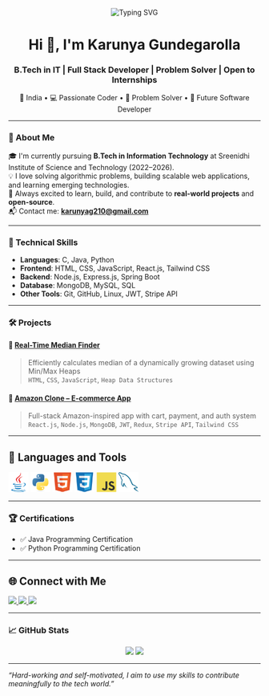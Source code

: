 <p align="center">
  <img src="https://readme-typing-svg.demolab.com?font=Fira+Code&weight=500&size=25&pause=300&center=true&vCenter=true&width=600&lines=Hi+%F0%9F%91%8B%2C+I'm+Karunya;Welcome+to+my+GitHub+Journey!" alt="Typing SVG" />
</p>

<h1 align="center">Hi 👋, I'm Karunya Gundegarolla</h1>
<h3 align="center">B.Tech in IT | Full Stack Developer | Problem Solver | Open to Internships</h3>

<p align="center">
  📍 India • 💻 Passionate Coder • 🔎 Problem Solver • 💼 Future Software Developer
</p>

---

### 🚀 About Me

🎓 I'm currently pursuing **B.Tech in Information Technology** at Sreenidhi Institute of Science and Technology (2022–2026).  
💡 I love solving algorithmic problems, building scalable web applications, and learning emerging technologies.  
🎯 Always excited to learn, build, and contribute to **real-world projects** and **open-source**.  
📬 Contact me: **karunyag210@gmail.com**

---

### 🧠 Technical Skills

- **Languages**: C, Java, Python  
- **Frontend**: HTML, CSS, JavaScript, React.js, Tailwind CSS  
- **Backend**: Node.js, Express.js, Spring Boot  
- **Database**: MongoDB, MySQL, SQL  
- **Other Tools**: Git, GitHub, Linux, JWT, Stripe API

---

### 🛠️ Projects

#### 🔹 [Real-Time Median Finder](https://github.com/karunya210/real-time-median-finder)
> Efficiently calculates median of a dynamically growing dataset using Min/Max Heaps  
`HTML`, `CSS`, `JavaScript`, `Heap Data Structures`

#### 🔹 [Amazon Clone – E-commerce App](https://github.com/karunya210)
> Full-stack Amazon-inspired app with cart, payment, and auth system  
`React.js`, `Node.js`, `MongoDB`, `JWT`, `Redux`, `Stripe API`, `Tailwind CSS`

---

## 💼 Languages and Tools
<p align="left">
  <img src="https://raw.githubusercontent.com/devicons/devicon/master/icons/java/java-original.svg" alt="Java" width="40" height="40"/>
  <img src="https://raw.githubusercontent.com/devicons/devicon/master/icons/python/python-original.svg" alt="Python" width="40" height="40"/>
  <img src="https://raw.githubusercontent.com/devicons/devicon/master/icons/html5/html5-original.svg" alt="HTML5" width="40" height="40"/>
  <img src="https://raw.githubusercontent.com/devicons/devicon/master/icons/css3/css3-original.svg" alt="CSS3" width="40" height="40"/>
  <img src="https://raw.githubusercontent.com/devicons/devicon/master/icons/javascript/javascript-original.svg" alt="JavaScript" width="40" height="40"/>
  <img src="https://raw.githubusercontent.com/devicons/devicon/master/icons/mysql/mysql-original.svg" alt="MySQL" width="40" height="40"/>
</p>

---

### 🏆 Certifications

- ✅ Java Programming Certification  
- ✅ Python Programming Certification  

---

## 🌐 Connect with Me
<p align="left">
  <a href="https://www.linkedin.com/in/karunya-gundegarolla-4581a0313/" target="_blank">
    <img src="https://img.shields.io/badge/-LinkedIn-blue?style=for-the-badge&logo=linkedin&logoColor=white"/>
  </a>
  <a href="https://leetcode.com/u/karunya_210/" target="_blank">
    <img src="https://img.shields.io/badge/-LeetCode-FFA116?style=for-the-badge&logo=leetcode&logoColor=black"/>
  </a>
  <a href="https://www.codechef.com/users/karunya_210" target="_blank">
    <img src="https://img.shields.io/badge/-CodeChef-5B4638?style=for-the-badge&logo=codechef&logoColor=white"/>
  </a>
</p>

---

### 📈 GitHub Stats

<p align="center">
  <img src="https://github-readme-stats.vercel.app/api?username=karunya210&show_icons=true&theme=radical" width="48%" />
  <img src="https://github-readme-streak-stats.herokuapp.com/?user=karunya210&theme=radical" width="48%" />
</p>

---

_“Hard-working and self-motivated, I aim to use my skills to contribute meaningfully to the tech world.”_
